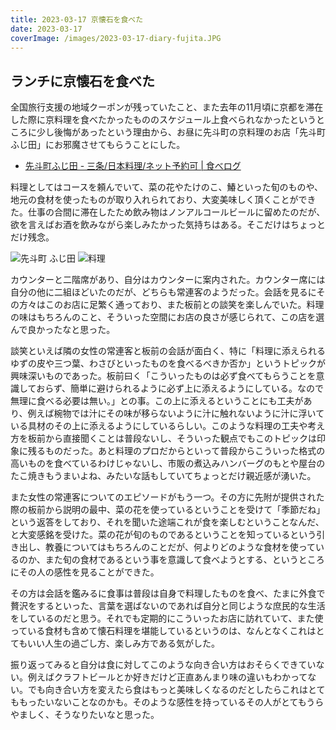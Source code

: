 ```yaml
---
title: 2023-03-17 京懐石を食べた
date: 2023-03-17
coverImage: /images/2023-03-17-diary-fujita.JPG
---
```


## ランチに京懐石を食べた

全国旅行支援の地域クーポンが残っていたこと、また去年の11月頃に京都を滞在した際に京料理を食べたかったもののスケジュール上食べられなかったというところに少し後悔があったという理由から、お昼に先斗町の京料理のお店「先斗町 ふじ田」にお邪魔させてもらうことにした。

- [先斗町ふじ田 - 三条/日本料理/ネット予約可 | 食べログ](https://tabelog.com/kyoto/A2601/A260301/26002672/)

料理としてはコースを頼んでいて、菜の花やたけのこ、鰆といった旬のものや、地元の食材を使ったものが取り入れられており、大変美味しく頂くことができた。仕事の合間に滞在したため飲み物はノンアルコールビールに留めたのだが、欲を言えばお酒を飲みながら楽しみたかった気持ちはある。そこだけはちょっとだけ残念。

![先斗町 ふじ田](/images/2023-03-17-diary-fujita.JPG)
![料理](/images/2023-03-17-diary-kaiseki.JPG)

カウンターと二階席があり、自分はカウンターに案内された。カウンター席には自分の他に二組ほどいたのだが、どちらも常連客のようだった。会話を見るにその方々はこのお店に足繁く通っており、また板前との談笑を楽しんでいた。料理の味はもちろんのこと、そういった空間にお店の良さが感じられて、この店を選んで良かったなと思った。

談笑といえば隣の女性の常連客と板前の会話が面白く、特に「料理に添えられるゆずの皮や三つ葉、わさびといったものを食べるべきか否か」というトピックが興味深いものであった。板前曰く「こういったものは必ず食べてもらうことを意識しておらず、簡単に避けられるように必ず上に添えるようにしている。なので無理に食べる必要は無い。」との事。この上に添えるということにも工夫があり、例えば椀物では汁にその味が移らないように汁に触れないように汁に浮いている具材のその上に添えるようにしているらしい。このような料理の工夫や考え方を板前から直接聞くことは普段ないし、そういった観点でもこのトピックは印象に残るものだった。あと料理のプロだからといって普段からこういった格式の高いものを食べているわけじゃないし、市販の煮込みハンバーグのもとや屋台のたこ焼きもうまいよね、みたいな話もしていてちょっとだけ親近感が湧いた。

また女性の常連客についてのエピソードがもう一つ。その方に先附が提供された際の板前から説明の最中、菜の花を使っているということを受けて「季節だね」という返答をしており、それを聞いた途端これが食を楽しむということなんだ、と大変感銘を受けた。菜の花が旬のものであるということを知っているという引き出し、教養についてはもちろんのことだが、何よりどのような食材を使っているのか、また旬の食材であるという事を意識して食べようとする、というところにその人の感性を見ることができた。

その方は会話を鑑みるに食事は普段は自身で料理したものを食べ、たまに外食で贅沢をするといった、言葉を選ばないのであれば自分と同じような庶民的な生活をしているのだと思う。それでも定期的にこういったお店に訪れていて、また使っている食材も含めて懐石料理を堪能しているというのは、なんとなくこれはとてもいい人生の過ごし方、楽しみ方である気がした。

振り返ってみると自分は食に対してこのような向き合い方はおそらくできていない。例えばクラフトビールとか好きだけど正直あんまり味の違いもわかってない。でも向き合い方を変えたら食はもっと美味しくなるのだとしたらこれはとてももったいないことなのかも。そのような感性を持っているその人がとてもうらやましく、そうなりたいなと思った。
